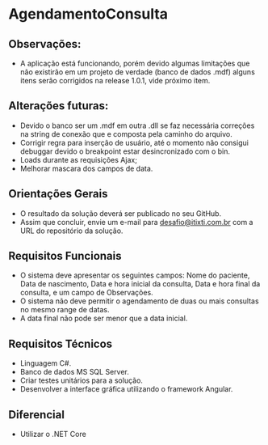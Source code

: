 # AgendamentoConsulta

## Observações:
* A aplicação está funcionando, porém devido algumas limitações que não existirão em um projeto de verdade (banco de dados .mdf) alguns itens serão corrigidos na release 1.0.1, vide próximo item.

## Alterações futuras:
* Devido o banco ser um .mdf em outra .dll se faz necessária correções na string de conexão que e composta pela caminho do arquivo. 
* Corrigir regra para inserção de usuário, até o momento não consigui debuggar devido o breakpoint estar desincronizado com o bin.
* Loads durante as requisições Ajax;
* Melhorar mascara dos campos de data.

## Orientações Gerais
* O resultado da solução deverá ser publicado no seu GitHub.
* Assim que concluir, envie um e-mail para desafio@itixti.com.br com a URL do repositório da solução.

## Requisitos Funcionais
* O sistema deve apresentar os seguintes campos: Nome do paciente, Data de nascimento, Data e hora inicial da consulta, Data e hora final da consulta, e um campo de Observações.
* O sistema não deve permitir o agendamento de duas ou mais consultas no mesmo range de datas.
* A data final não pode ser menor que a data inicial.

## Requisitos Técnicos
* Linguagem C#.
* Banco de dados MS SQL Server.
* Criar testes unitários para a solução.
* Desenvolver a interface gráfica utilizando o framework Angular.

## Diferencial
* Utilizar o .NET Core
